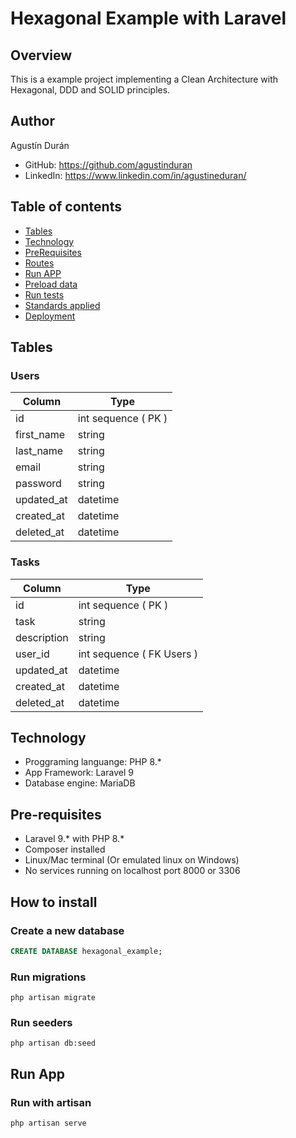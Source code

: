 # Hexagonal Example with Laravel

## Overview
This is a example project implementing a Clean Architecture with Hexagonal, DDD and SOLID principles.

## Author

Agustín Durán

- GitHub: https://github.com/agustinduran
- LinkedIn: https://www.linkedin.com/in/agustineduran/

## Table of contents

- [Tables](#Tables)
- [Technology](#Technology)
- [PreRequisites](#Pre-requisites)
- [Routes](#Routes)
- [Run APP](#Run-APP)
- [Preload data](#Preload-data)
- [Run tests](#Run-tests)
- [Standards applied](#Standards-applied)
- [Deployment](#Deployment)

## Tables

### Users

Column | Type
------ | ----
id | int sequence ( PK )
first_name | string
last_name | string
email | string
password | string
updated_at | datetime
created_at | datetime
deleted_at | datetime

### Tasks
Column | Type
------ | ----
id | int sequence ( PK )
task | string
description | string
user_id | int sequence ( FK Users )
updated_at | datetime
created_at | datetime
deleted_at | datetime

## Technology

* Proggraming languange: PHP 8.*
* App Framework: Laravel 9
* Database engine: MariaDB

## Pre-requisites

* Laravel 9.* with PHP 8.*
* Composer installed
* Linux/Mac terminal (Or emulated linux on Windows)
* No services running on localhost port 8000 or 3306

## How to install

### Create a new database
```sql
CREATE DATABASE hexagonal_example;
```

### Run migrations
```
php artisan migrate
```

### Run seeders
```
php artisan db:seed
```

## Run App

### Run with artisan
```
php artisan serve
```